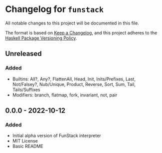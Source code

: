 # Changelog for `funstack`

All notable changes to this project will be documented in this file.

The format is based on [Keep a Changelog](https://keepachangelog.com/en/1.0.0/),
and this project adheres to the
[Haskell Package Versioning Policy](https://pvp.haskell.org/).

## Unreleased

### Added
- Builtins: All?, Any?, FlattenAll, Head, Init, Inits/Prefixes, Last, Not/Falsey?, Nub/Unique, Product, Reverse, Sort, Sum, Tail, Tails/Suffixes
- Modifiers: branch, flatmap, fork, invariant, not, pair

## 0.0.0 - 2022-10-12

### Added
- Initial alpha version of FunStack interpreter
- MIT License
- Basic README
